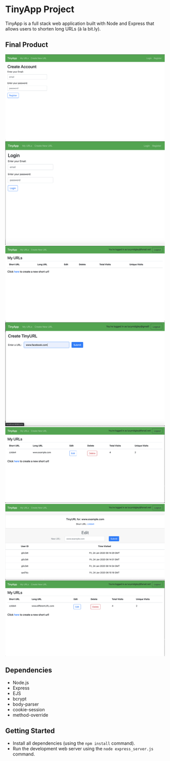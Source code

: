 # TinyApp Project

TinyApp is a full stack web application built with Node and Express that allows users to shorten long URLs (à la bit.ly).

## Final Product

!["Create account"](https://github.com/lucymidgley/tinyapp/blob/master/docs/register.png?raw=true)
!["Log-in to the app"](https://github.com/lucymidgley/tinyapp/blob/master/docs/login.png?raw=true)
!["View your new URL"](https://github.com/lucymidgley/tinyapp/blob/master/docs/new_URL.png?raw=true)
!["Create a new tiny URL"](https://github.com/lucymidgley/tinyapp/blob/master/docs/create.png?raw=true)
!["Make several more URLs"](https://github.com/lucymidgley/tinyapp/blob/master/docs/my_URLs.png?raw=true)
!["Edit existing URL"](https://github.com/lucymidgley/tinyapp/blob/master/docs/edit.png?raw=true)
!["View your changes"](https://github.com/lucymidgley/tinyapp/blob/master/docs/different.png?raw=true)


## Dependencies

- Node.js
- Express
- EJS
- bcrypt
- body-parser
- cookie-session
- method-override

## Getting Started

- Install all dependencies (using the `npm install` command).
- Run the development web server using the `node express_server.js` command.